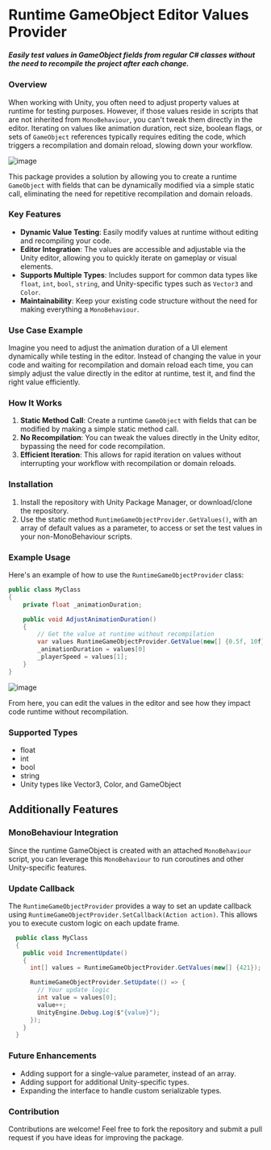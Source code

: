 # Runtime GameObject Editor Values Provider

##### Easily test values in GameObject fields from regular C# classes without the need to recompile the project after each change.

### Overview

When working with Unity, you often need to adjust property values at runtime for testing purposes. However, if those values reside in scripts that are not inherited from `MonoBehaviour`, you can't tweak them directly in the editor. Iterating on values like animation duration, rect size, boolean flags, or sets of `GameObject` references typically requires editing the code, which triggers a recompilation and domain reload, slowing down your workflow.

![image](https://github.com/user-attachments/assets/399a3f07-4474-4a30-b73b-8c85d7c1c7d4)

This package provides a solution by allowing you to create a runtime `GameObject` with fields that can be dynamically modified via a simple static call, eliminating the need for repetitive recompilation and domain reloads.

### Key Features

- **Dynamic Value Testing**: Easily modify values at runtime without editing and recompiling your code.
- **Editor Integration**: The values are accessible and adjustable via the Unity editor, allowing you to quickly iterate on gameplay or visual elements.
- **Supports Multiple Types**: Includes support for common data types like `float`, `int`, `bool`, `string`, and Unity-specific types such as `Vector3` and `Color`.
- **Maintainability**: Keep your existing code structure without the need for making everything a `MonoBehaviour`.

### Use Case Example

Imagine you need to adjust the animation duration of a UI element dynamically while testing in the editor. Instead of changing the value in your code and waiting for recompilation and domain reload each time, you can simply adjust the value directly in the editor at runtime, test it, and find the right value efficiently.

### How It Works

1. **Static Method Call**: Create a runtime `GameObject` with fields that can be modified by making a simple static method call.
2. **No Recompilation**: You can tweak the values directly in the Unity editor, bypassing the need for code recompilation.
3. **Efficient Iteration**: This allows for rapid iteration on values without interrupting your workflow with recompilation or domain reloads.

### Installation

1. Install the repository with Unity Package Manager, or download/clone the repository.
2. Use the static method `RuntimeGameObjectProvider.GetValues()`, with an array of default values as a parameter, to access or set the test values in your non-MonoBehaviour scripts.

### Example Usage

Here's an example of how to use the `RuntimeGameObjectProvider` class:

```csharp
public class MyClass
{
    private float _animationDuration;

    public void AdjustAnimationDuration()
    {
        // Get the value at runtime without recompilation
        var values RuntimeGameObjectProvider.GetValue(new[] {0.5f, 10f}); // default values to start with
        _animationDuration = values[0]
        _playerSpeed = values[1];
    }
}
```

![image](https://github.com/user-attachments/assets/050627e2-ef2b-4828-8328-23453c770a01)

From here, you can edit the values in the editor and see how they impact code runtime without recompilation.

### Supported Types
- float
- int
- bool
- string
- Unity types like Vector3, Color, and GameObject

## Additionally Features
### MonoBehaviour Integration
Since the runtime GameObject is created with an attached `MonoBehaviour` script, you can leverage this `MonoBehaviour` to run coroutines and other Unity-specific features.

### Update Callback
The `RuntimeGameObjectProvider` provides a way to set an update callback using `RuntimeGameObjectProvider.SetCallback(Action action)`. This allows you to execute custom logic on each update frame.
```csharp
  public class MyClass
  {
    public void IncrementUpdate()
    {
      int[] values = RuntimeGameObjectProvider.GetValues(new[] {421});

      RuntimeGameObjectProvider.SetUpdate(() => {
        // Your update logic
        int value = values[0];
        value++;
        UnityEngine.Debug.Log($"{value}");
      });
    }
  }
```

### Future Enhancements
- Adding support for a single-value parameter, instead of an array.
- Adding support for additional Unity-specific types.
- Expanding the interface to handle custom serializable types.

### Contribution
Contributions are welcome! Feel free to fork the repository and submit a pull request if you have ideas for improving the package.
